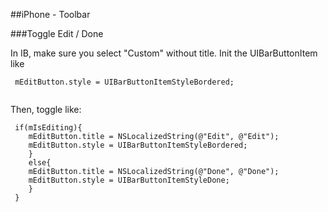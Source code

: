 
##iPhone - Toolbar

###Toggle Edit / Done

In IB, make  sure you select "Custom" without title. Init the UIBarButtonItem like

```macos
 mEditButton.style = UIBarButtonItemStyleBordered;
 
 ```

Then, toggle like:

```macos
 if(mIsEditing){		
 	mEditButton.title = NSLocalizedString(@"Edit", @"Edit"); 
 	mEditButton.style = UIBarButtonItemStyleBordered;				
    }	
    else{		
 	mEditButton.title = NSLocalizedString(@"Done", @"Done");
 	mEditButton.style = UIBarButtonItemStyleDone;
    }	
 }
 ```




